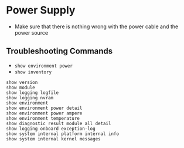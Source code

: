 # Power Supply
- Make sure that there is nothing wrong with the power cable and the power source
## Troubleshooting Commands
- `show environment power`
- `show inventory`
```
show version
show module
show logging logfile
show logging nvram
show environment
show environment power detail
show environment power ampere
show environment temperature
show diagnostic result module all detail
show logging onboard exception-log
show system internal platform internal info
show system internal kernel messages
```
